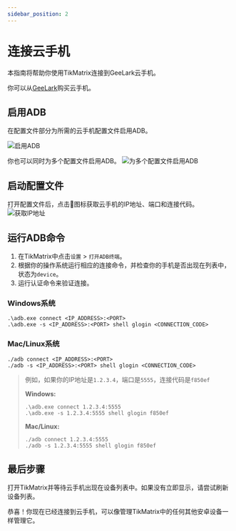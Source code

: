 ```yaml
---
sidebar_position: 2
---
```


# 连接云手机

本指南将帮助你使用TikMatrix连接到GeeLark云手机。

你可以从[GeeLark](https://www.geelark.cn?invite_code=XHY6a8)购买云手机。

## 启用ADB

在配置文件部分为所需的云手机配置文件启用ADB。

![启用ADB](https://help.geelark.com/image/https%3A%2F%2Fprod-files-secure.s3.us-west-2.amazonaws.com%2Fc87f1a52-907a-43da-882f-20d15212509c%2Fd55a7afd-f1b0-4b73-9a41-097b767c7c04%2Fimage.png?table=block&id=1600be7d-9e41-80d8-bb0e-d66fee7b0634&spaceId=c87f1a52-907a-43da-882f-20d15212509c&width=1420&userId=&cache=v2)

你也可以同时为多个配置文件启用ADB。
![为多个配置文件启用ADB](https://help.geelark.com/image/https%3A%2F%2Fprod-files-secure.s3.us-west-2.amazonaws.com%2Fc87f1a52-907a-43da-882f-20d15212509c%2Fc8ce9814-5ecb-4820-890d-fb0283f98828%2Fimage.png?table=block&id=1600be7d-9e41-8019-a481-fc7436633b1c&spaceId=c87f1a52-907a-43da-882f-20d15212509c&width=1420&userId=&cache=v2)

## 启动配置文件

打开配置文件后，点击🔗图标获取云手机的IP地址、端口和连接代码。
![获取IP地址](https://help.geelark.com/image/https%3A%2F%2Fwww.geelark.com%2Fwp-content%2Fuploads%2F2024%2F08%2FAD_4nXe0yAiN8hsHzSuWrpwjU0TB51QP46iZ3U8KUI_1RmegLuQNz4Odzd0Y3mSGYrdsWVQ8pGfj_Rk_roMqqk9C_6zB6eW8RaGL-K_b8L0DyipS2hJAAULCl-K_s3vFbrU4p42lQMX-ggeonq9-Ep5nfBIJvo.jpg?table=block&id=1600be7d-9e41-8068-8714-ff1a70fffb58&spaceId=c87f1a52-907a-43da-882f-20d15212509c&width=1400&userId=&cache=v2)

## 运行ADB命令

1. 在TikMatrix中点击`设置` > `打开ADB终端`。
2. 根据你的操作系统运行相应的连接命令，并检查你的手机是否出现在列表中，状态为`device`。
3. 运行认证命令来验证连接。

### Windows系统

```shell
.\adb.exe connect <IP_ADDRESS>:<PORT>
.\adb.exe -s <IP_ADDRESS>:<PORT> shell glogin <CONNECTION_CODE>
```

### Mac/Linux系统

```shell
./adb connect <IP_ADDRESS>:<PORT>
./adb -s <IP_ADDRESS>:<PORT> shell glogin <CONNECTION_CODE>
```

> 例如，如果你的IP地址是`1.2.3.4`，端口是`5555`，连接代码是`f850ef`
>
> **Windows:**
>
> ```shell
> .\adb.exe connect 1.2.3.4:5555
> .\adb.exe -s 1.2.3.4:5555 shell glogin f850ef
> ```
>
> **Mac/Linux:**
>
> ```shell
> ./adb connect 1.2.3.4:5555
> ./adb -s 1.2.3.4:5555 shell glogin f850ef
> ```

## 最后步骤

打开TikMatrix并等待云手机出现在设备列表中。如果没有立即显示，请尝试刷新设备列表。

恭喜！你现在已经连接到云手机，可以像管理TikMatrix中的任何其他安卓设备一样管理它。
